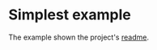 # Simplest example

The example shown the project's [readme].

[readme]: https://github.com/lovoo/goka/blob/master/README.md
